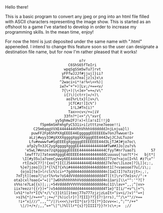 Hello there!

This is a basic program to convert any jpeg or png into an html file filled with ASCII characters representing the image show. This is started as an offshoot to a game I've started to develop in order to increase my programming skills. In the mean time, enjoy!

For now the html is just deposited under the same name with ".html" appeneded. I intend to change this feature soon so the user can designate a destination file name, but for now I'm rather pleased that it works!

                                                                                
                                      o?r                                       
                                 C6ShS65fTeIri                                  
                               wpqSgSSm5wTu7]rvt                                
                              yFFfwJJJf#jjuj]}ii?                               
                              3F#LzLn7ea[jz]s}x\x                               
                             ^2waci>i*!a!%<\<<%)|                               
                             iw7=^+^+)[Lv;/+==<v/                               
                              7{\+)|\<]e>^=+=/v\"                               
                               i{)\)|ctrr|=/<)\                                 
                                aoI%rLtx}l|v>/\                                 
                                 jCfC#z!]Ic%")                                  
                                  1!LJ#Tn[i)"                                   
                                 Tax>>cv</+=|iV                                 
                               33fn?*|<+"/\"xvr{                                
                           yy5ghmw2FJ!x)<l[a!sI[!!jQ                            
                    f5pm6mSmFmhgFyC531i>i[ztttzne7oeoe!!i                       
                 C25m6qqgVVXE4444444VhhVhhhVddddddJnjLnjua}l)                   
                puwFF2Fp65hPXXgEEEE44EgggggEEEEEEEw7onJTwwue!I>                 
               aLzj#wyy33#gXXXXggggXggXXXgggEEE4442wjJCJuLTuzor                 
               Lfu#ewwwfw#SgEEEEgXgggggEEEEEEEE44d3LjTJ#J#jo7oc\                
              afp2yTn3JC2ygXggggXgggEE444444444444#Tw##JJo]zu?s%                
             'e5wL7#enze7zqXgggggEEEEE444444444444CfyyT#nr7uao7i       57       
             lewff7z]7ateomXgggE4EEEEE4444444444ddCuuuuu{!uo?t*)<   bjt*|       
            \I[#y35u]a7oeeCywwy6EE444444444444ddddJ77ze?<ajo[I<%l #z?\v^'       
            rtIzwJC7?]!{xx{*}I{[J5444444444E44ddddJ7e7ec\[Loze]?]L]]c;:,        
           %}e7jzeo]}[}*{l%I?{x%i#44444ddd4444ddd4nt1[?<vaeooe77u[/i\;;         
           {ojo1[te]>lrclc%lci>*7gdd444dddddddddd4n]1aI)I]?o7zzjt>;,:,          
         7nTjt][eea?|\crl%>%v?oS4dVVddddddddddddd4T[[t]\rv?7e1s>//":+           
        ota}cxl?oao{="=||^]w6hVhhhhhhVVdddddddddd4n11ari[\\<"^:'"?[?            
        s%%s!e7La{{s)|;;;+54VddddVVVVVVdddddddddd4u[11\lav+^,,;^|vv>            
        iix?eezz!{{r})+^)v54dddddddddd444444ddddd4T1e}"I[i/"+v"\|+"\            
        lx%1*!o?r*I{%"+/\"c}}1t1[1teoj77o777zjzjzLoIt>^iv<i/)v)""=+|            
         >s1%{*|/+=++^;;+=/"|%)iclr}!]?III}??}I?!1rrs),^^/\+""//+==             
          !i+"x|///^,,,^^/|)\<<<\)vrII*{sr}?I{?*}Icvv<=:,^;^"/++^               
           \|/)+/+/;,,^=+"\|"\)%lllr*{s}?}IIII?}}?r)c\+;=  ;//          

